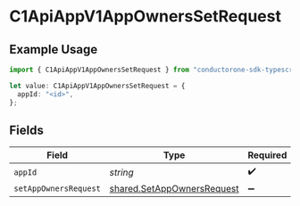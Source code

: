 # C1ApiAppV1AppOwnersSetRequest

## Example Usage

```typescript
import { C1ApiAppV1AppOwnersSetRequest } from "conductorone-sdk-typescript/sdk/models/operations";

let value: C1ApiAppV1AppOwnersSetRequest = {
  appId: "<id>",
};
```

## Fields

| Field                                                                           | Type                                                                            | Required                                                                        | Description                                                                     |
| ------------------------------------------------------------------------------- | ------------------------------------------------------------------------------- | ------------------------------------------------------------------------------- | ------------------------------------------------------------------------------- |
| `appId`                                                                         | *string*                                                                        | :heavy_check_mark:                                                              | N/A                                                                             |
| `setAppOwnersRequest`                                                           | [shared.SetAppOwnersRequest](../../../sdk/models/shared/setappownersrequest.md) | :heavy_minus_sign:                                                              | N/A                                                                             |
